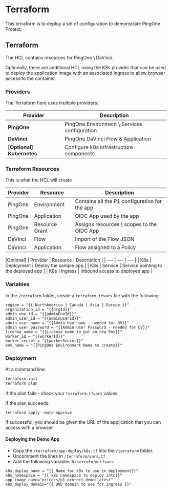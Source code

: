 # Terraform

This terraform is to deploy a set of configuration to demonstrate PingOne Protect.

## Terraform

The HCL contains resources for PingOne \ DaVinci.  

Optionally, there are additional HCL using the K8s provider that can be used to deploy the application image with an associated Ingress to allow browser access to the container.

### Providers

The Terraform here uses multiple providers:

| Provider | Description |
| --- | --- |
| **PingOne** | PingOne Environment \ Services configuration |
| **DaVinci** | PingOne DaVinci Flow & Application |
| **[Optional] Kubernetes** | Configure k8s infrastructure components |

### Terraform Resources

This is what the HCL will create

| Provider | Resource | Description |
| --- | --- | --- |
| PingOne | Environment | Contains all the P1 configuration for the app |
| PingOne | Application | OIDC App used by the app |
| PingOne | Resource Grant | Assigns resources \ scopes to the OIDC App |
| DaVinci | Flow | Import of the Flow JSON |
| DaVinci | Application | Flow assigned to a Policy |

[Optional]
| Provider | Resource | Description |
| --- | --- | --- |
| K8s | Deployment | Deploy the sample app |
| K8s | Service | Service pointing to the deployed app |
| K8s | Ingress | Inbound access to deployed app |

### Variables

In the `/terraform` folder, create a `terraform.tfvars` file with the following:

```hcl
region = "{{ NorthAmerica | Canada | Asia | Europe }}"
organization_id = "{{orgId}}"
admin_env_id = "{{adminEnvId}}"
admin_user_id = "{{adminUserId}}"
admin_user_name = "{{Admin Username - needed for DV}}"
admin_user_password = "{{Admin User Password - needed for DV}}"
license_name = "{{License name to put on new Env}}"
worker_id = "{{workerId}}"
worker_secret = "{{workerSecret}}"
env_name = "{{PingOne Environment Name to create}}"
```

### **Deployment**

At a command line:

```zsh
terraform init
terraform plan
```

If the plan fails - check your `terraform.tfvars` values.

If the plan succeeds:

```hcl
terraform apply —auto-approve
````

If successful, you should be given the URL of the application that you can access with a browser

#### **Deploying the Demo App**

* Copy the `/terraform/app-deploy/k8s.tf` into the `/terraform` folder.
* Uncomment the lines in `/terraform/vars.tf`
* Add the following variables to `terraform.tfvars`

```hcl
k8s_deploy_name = "{{ Name for k8s to use in deployment}}"
k8s_namespace = "{{ k8s namespace to deploy into}}"
app_image_name="pricecs/p1-protect-demo:latest"
k8s_deploy_domain="{{ DNS domain to use for Ingress }}"
